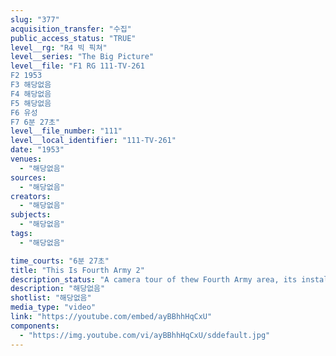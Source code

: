 ```yaml
---
slug: "377"
acquisition_transfer: "수집"
public_access_status: "TRUE"
level__rg: "R4 빅 픽쳐"
level__series: "The Big Picture"
level__file: "F1 RG 111-TV-261
F2 1953
F3 해당없음
F4 해당없음
F5 해당없음
F6 유성
F7 6분 27초"
level__file_number: "111"
level__local_identifier: "111-TV-261"
date: "1953"
venues: 
  - "해당없음"
sources: 
  - "해당없음"
creators: 
  - "해당없음"
subjects: 
  - "해당없음"
tags: 
  - "해당없음"

time_courts: "6분 27초"
title: "This Is Fourth Army 2"
description_status: "A camera tour of thew Fourth Army area, its installations and facilities."
description: "해당없음"
shotlist: "해당없음"
media_type: "video"
link: "https://youtube.com/embed/ayBBhhHqCxU"
components: 
  - "https://img.youtube.com/vi/ayBBhhHqCxU/sddefault.jpg"
---
```

